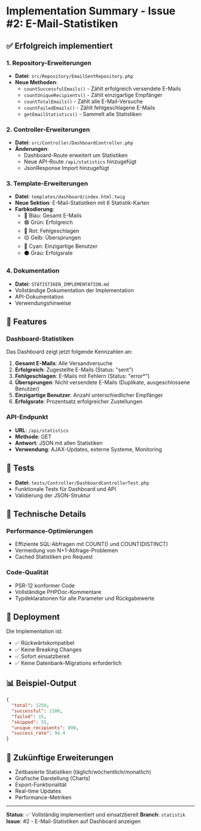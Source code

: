# Implementation Summary - Issue #2: E-Mail-Statistiken

## ✅ Erfolgreich implementiert

### 1. Repository-Erweiterungen
- **Datei**: `src/Repository/EmailSentRepository.php`
- **Neue Methoden**:
  - `countSuccessfulEmails()` - Zählt erfolgreich versendete E-Mails
  - `countUniqueRecipients()` - Zählt einzigartige Empfänger
  - `countTotalEmails()` - Zählt alle E-Mail-Versuche
  - `countFailedEmails()` - Zählt fehlgeschlagene E-Mails
  - `getEmailStatistics()` - Sammelt alle Statistiken

### 2. Controller-Erweiterungen
- **Datei**: `src/Controller/DashboardController.php`
- **Änderungen**:
  - Dashboard-Route erweitert um Statistiken
  - Neue API-Route `/api/statistics` hinzugefügt
  - JsonResponse Import hinzugefügt

### 3. Template-Erweiterungen
- **Datei**: `templates/dashboard/index.html.twig`
- **Neue Sektion**: E-Mail-Statistiken mit 6 Statistik-Karten
- **Farbkodierung**: 
  - 🔵 Blau: Gesamt E-Mails
  - 🟢 Grün: Erfolgreich
  - 🔴 Rot: Fehlgeschlagen
  - 🟡 Gelb: Übersprungen
  - 🔷 Cyan: Einzigartige Benutzer
  - ⚫ Grau: Erfolgsrate

### 4. Dokumentation
- **Datei**: `STATISTIKEN_IMPLEMENTATION.md`
- Vollständige Dokumentation der Implementation
- API-Dokumentation
- Verwendungshinweise

## 🎯 Features

### Dashboard-Statistiken
Das Dashboard zeigt jetzt folgende Kennzahlen an:
1. **Gesamt E-Mails**: Alle Versandversuche
2. **Erfolgreich**: Zugestellte E-Mails (Status: "sent")
3. **Fehlgeschlagen**: E-Mails mit Fehlern (Status: "error*")
4. **Übersprungen**: Nicht versendete E-Mails (Duplikate, ausgeschlossene Benutzer)
5. **Einzigartige Benutzer**: Anzahl unterschiedlicher Empfänger
6. **Erfolgsrate**: Prozentsatz erfolgreicher Zustellungen

### API-Endpunkt
- **URL**: `/api/statistics`
- **Methode**: GET
- **Antwort**: JSON mit allen Statistiken
- **Verwendung**: AJAX-Updates, externe Systeme, Monitoring

## 🧪 Tests
- **Datei**: `tests/Controller/DashboardControllerTest.php`
- Funktionale Tests für Dashboard und API
- Validierung der JSON-Struktur

## 🔧 Technische Details

### Performance-Optimierungen
- Effiziente SQL-Abfragen mit COUNT() und COUNT(DISTINCT)
- Vermeidung von N+1-Abfrage-Problemen
- Cached Statistiken pro Request

### Code-Qualität
- PSR-12 konformer Code
- Vollständige PHPDoc-Kommentare
- Typdeklarationen für alle Parameter und Rückgabewerte

## 🚀 Deployment

Die Implementation ist:
- ✅ Rückwärtskompatibel
- ✅ Keine Breaking Changes
- ✅ Sofort einsatzbereit
- ✅ Keine Datenbank-Migrations erforderlich

## 📊 Beispiel-Output

```json
{
  "total": 1250,
  "successful": 1180,
  "failed": 15,
  "skipped": 55,
  "unique_recipients": 890,
  "success_rate": 94.4
}
```

## 🔮 Zukünftige Erweiterungen

- Zeitbasierte Statistiken (täglich/wöchentlich/monatlich)
- Grafische Darstellung (Charts)
- Export-Funktionalität
- Real-time Updates
- Performance-Metriken

---

**Status**: ✅ Vollständig implementiert und einsatzbereit
**Branch**: `statistik`
**Issue**: #2 - E-Mail-Statistiken auf Dashboard anzeigen
